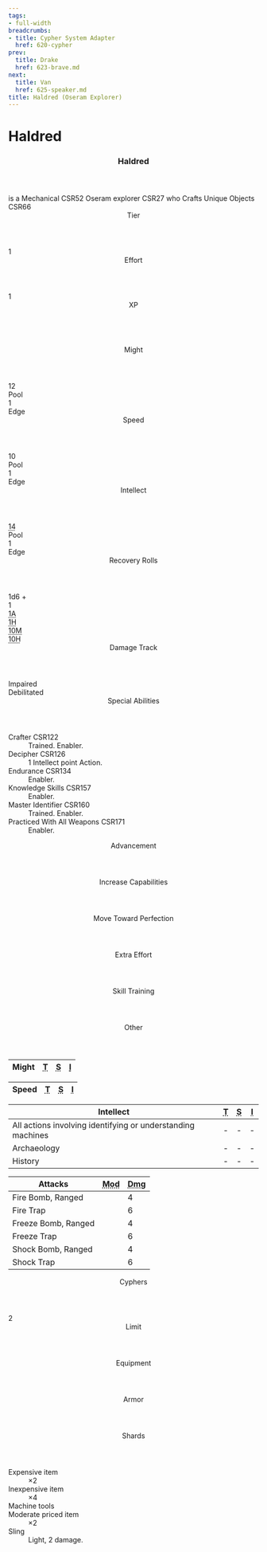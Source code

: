 ```yaml
---
tags:
- full-width
breadcrumbs:
- title: Cypher System Adapter
  href: 620-cypher
prev:
  title: Drake
  href: 623-brave.md
next:
  title: Van
  href: 625-speaker.md
title: Haldred (Oseram Explorer)
---
```


<!-- +template book iaso cypher-pc-stats character="Haldred" -->

<h1>Haldred</h1>
<div class="block cypher-pc-stat-block col-span-all mostly-intellect">
	<article>
		<header class="name">
			<h3 class="title"><span class="word" markdown="1">
Haldred
</span></h3>
		</header>
		<div class="summary">
			<span class="summary-is-a">is a</span>
			<span class="summary-descriptor"
				><span class="ref-title">Mechanical</span> <span class="ref-book-page"><span class="ref-book">CSR</span><span class="ref-page">52</span></span></span
			>
			<span class="summary-type"
				><span class="ref-title">Oseram explorer</span> <span class="ref-book-page"><span class="ref-book">CSR</span><span class="ref-page">27</span></span></span
			>
			<span class="summary-who">who</span>
			<span class="summary-focus"
				><span class="ref-title">Crafts Unique Objects</span> <span class="ref-book-page"><span class="ref-book">CSR</span><span class="ref-page">66</span></span></span
			>
		</div>
		<section class="tier block">
			<header class="label">Tier</header>
			<div class="value">1</div>
		</section>
		<section class="effort block">
			<header class="label">Effort</header>
			<div class="value">1</div>
		</section>
		<section class="xp block">
			<header class="label">XP</header>
			<div class="value">&nbsp;</div>
		</section>
		<section class="stats block">
			<div class="stat might">
				<header class="label">Might</header>
				<div class="pool value">12</div>
				<div class="pool legend">Pool</div>
				<div class="edge value">1</div>
				<div class="edge legend">Edge</div>
			</div>
			<div class="stat speed">
				<header class="label">Speed</header>
				<div class="pool value">10</div>
				<div class="pool legend">Pool</div>
				<div class="edge value">1</div>
				<div class="edge legend">Edge</div>
			</div>
			<div class="stat intellect">
				<header class="label">Intellect</header>
				<div class="pool value"><abbr title="Base 12, +2 from Mechanical">14</abbr></div>
				<div class="pool legend">Pool</div>
				<div class="edge value">1</div>
				<div class="edge legend">Edge</div>
			</div>
		</section>
		<section class="recovery block">
			<div class="rolls">
				<header class="label">Recovery Rolls</header>
				<div class="plus">
					<div class="label">1d6 +</div>
					<div class="value">1</div>
				</div>
				<div class="action"><abbr title="1 Action">1A</abbr></div>
				<div class="hour"><abbr title="1 Hour">1H</abbr></div>
				<div class="minutes"><abbr title="10 Minutes">10M</abbr></div>
				<div class="hours"><abbr title="10 Hours">10H</abbr></div>
			</div>
			<div class="damage-track">
				<header class="label">Damage Track</header>
				<div class="impaired">Impaired</div>
				<div class="debilitated">Debilitated</div>
			</div>
		</section>
		<section class="special-abilities block">
			<header class="label">Special Abilities</header>
			<dl>
				<div class="detailed">
					<dt>
						<span class=""
							><span class="ref-title">Crafter</span> <span class="ref-book-page"><span class="ref-book">CSR</span><span class="ref-page">122</span></span></span
						>
					</dt>
					<dd><span class="familiarity">Trained.</span> <span class="enabler">Enabler.</span></dd>
				</div>
				<div class="detailed">
					<dt>
						<span class=""
							><span class="ref-title">Decipher</span> <span class="ref-book-page"><span class="ref-book">CSR</span><span class="ref-page">126</span></span></span
						>
					</dt>
					<dd><span class="cost">1 Intellect point</span> <span class="action">Action.</span></dd>
				</div>
				<div class="detailed">
					<dt>
						<span class=""
							><span class="ref-title">Endurance</span> <span class="ref-book-page"><span class="ref-book">CSR</span><span class="ref-page">134</span></span></span
						>
					</dt>
					<dd><span class="enabler">Enabler.</span></dd>
				</div>
				<div class="detailed">
					<dt>
						<span class=""
							><span class="ref-title">Knowledge Skills</span> <span class="ref-book-page"><span class="ref-book">CSR</span><span class="ref-page">157</span></span></span
						>
					</dt>
					<dd><span class="enabler">Enabler.</span></dd>
				</div>
				<div class="detailed">
					<dt>
						<span class=""
							><span class="ref-title">Master Identifier</span> <span class="ref-book-page"><span class="ref-book">CSR</span><span class="ref-page">160</span></span></span
						>
					</dt>
					<dd><span class="familiarity">Trained.</span> <span class="enabler">Enabler.</span></dd>
				</div>
				<div class="detailed">
					<dt>
						<span class=""
							><span class="ref-title">Practiced With All Weapons</span> <span class="ref-book-page"><span class="ref-book">CSR</span><span class="ref-page">171</span></span></span
						>
					</dt>
					<dd><span class="enabler">Enabler.</span></dd>
				</div>
			</dl>
		</section>
		<section class="advancement block">
			<header class="label">Advancement</header>
			<div class="increase-capabilities"><header class="legend">Increase Capabilities</header></div>
			<div class="move-toward-perfection"><header class="legend">Move Toward Perfection</header></div>
			<div class="extra-effort"><header class="legend">Extra Effort</header></div>
			<div class="skill-training"><header class="legend">Skill Training</header></div>
			<div class="other"><header class="legend">Other</header></div>
		</section>
		<section class="block skills might">
			<table>
				<thead class="label">
					<tr>
						<th class="skill-stat">Might</th>
						<th><abbr title="Trained">T</abbr></th>
						<th><abbr title="Specialized">S</abbr></th>
						<th><abbr title="Inability">I</abbr></th>
					</tr>
				</thead>
				<tbody></tbody>
			</table>
		</section>
		<section class="block skills speed">
			<table>
				<thead class="label">
					<tr>
						<th class="skill-stat">Speed</th>
						<th><abbr title="Trained">T</abbr></th>
						<th><abbr title="Specialized">S</abbr></th>
						<th><abbr title="Inability">I</abbr></th>
					</tr>
				</thead>
				<tbody></tbody>
			</table>
		</section>
		<section class="block skills intellect">
			<table>
				<thead class="label">
					<tr>
						<th class="skill-stat">Intellect</th>
						<th><abbr title="Trained">T</abbr></th>
						<th><abbr title="Specialized">S</abbr></th>
						<th><abbr title="Inability">I</abbr></th>
					</tr>
				</thead>
				<tbody>
					<tr>
						<td class="title">All actions involving identifying or understanding machines</td>
						<td class="trained no">-</td>
						<td class="specialized no">-</td>
						<td class="inability no">-</td>
					</tr>
					<tr>
						<td class="title">Archaeology</td>
						<td class="trained no">-</td>
						<td class="specialized no">-</td>
						<td class="inability no">-</td>
					</tr>
					<tr>
						<td class="title">History</td>
						<td class="trained no">-</td>
						<td class="specialized no">-</td>
						<td class="inability no">-</td>
					</tr>
				</tbody>
			</table>
		</section>
		<section class="attacks block">
			<table>
				<thead class="label">
					<tr>
						<th class="attacks-list">Attacks</th>
						<th><abbr title="Modifier">Mod</abbr></th>
						<th><abbr title="Damage">Dmg</abbr></th>
					</tr>
				</thead>
				<tbody>
					<tr>
						<td class="title">Fire Bomb, Ranged</td>
						<td class="modifier"></td>
						<td class="damage">4</td>
					</tr>
					<tr>
						<td class="title">Fire Trap</td>
						<td class="modifier"></td>
						<td class="damage">6</td>
					</tr>
					<tr>
						<td class="title">Freeze Bomb, Ranged</td>
						<td class="modifier"></td>
						<td class="damage">4</td>
					</tr>
					<tr>
						<td class="title">Freeze Trap</td>
						<td class="modifier"></td>
						<td class="damage">6</td>
					</tr>
					<tr>
						<td class="title">Shock Bomb, Ranged</td>
						<td class="modifier"></td>
						<td class="damage">4</td>
					</tr>
					<tr>
						<td class="title">Shock Trap</td>
						<td class="modifier"></td>
						<td class="damage">6</td>
					</tr>
				</tbody>
			</table>
		</section>
		<section class="cyphers block">
			<header class="label">Cyphers</header>
			<dl class="cyphers-list"></dl>
			<div class="limit">
				<div class="value">2</div>
				<header class="legend">Limit</header>
			</div>
		</section>
		<section class="equipment block">
			<header class="label">Equipment</header>
			<div class="armor">
				<div class="value"></div>
				<header class="legend">Armor</header>
			</div>
			<div class="currency">
				<div class="value"></div>
				<header class="legend">Shards</header>
			</div>
			<dl class="equipment-list">
				<div class="detailed">
					<dt>Expensive item</dt>
					<dd><span class="count">×2</span></dd>
				</div>
				<div class="detailed">
					<dt>Inexpensive item</dt>
					<dd><span class="count">×4</span></dd>
				</div>
				<div class="detailed"><dt>Machine tools</dt></div>
				<div class="detailed">
					<dt>Moderate priced item</dt>
					<dd><span class="count">×2</span></dd>
				</div>
				<div class="detailed">
					<dt>Sling</dt>
					<dd><span class="notes">Light, 2 damage.</span></dd>
				</div>
			</dl>
		</section>
	</article>
</div>

<!-- -template book iaso cypher-pc-stats -->
